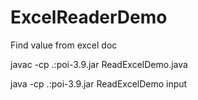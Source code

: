 # ExcelReaderDemo

Find value from excel doc

javac -cp .:poi-3.9.jar ReadExcelDemo.java

java -cp .:poi-3.9.jar ReadExcelDemo input
